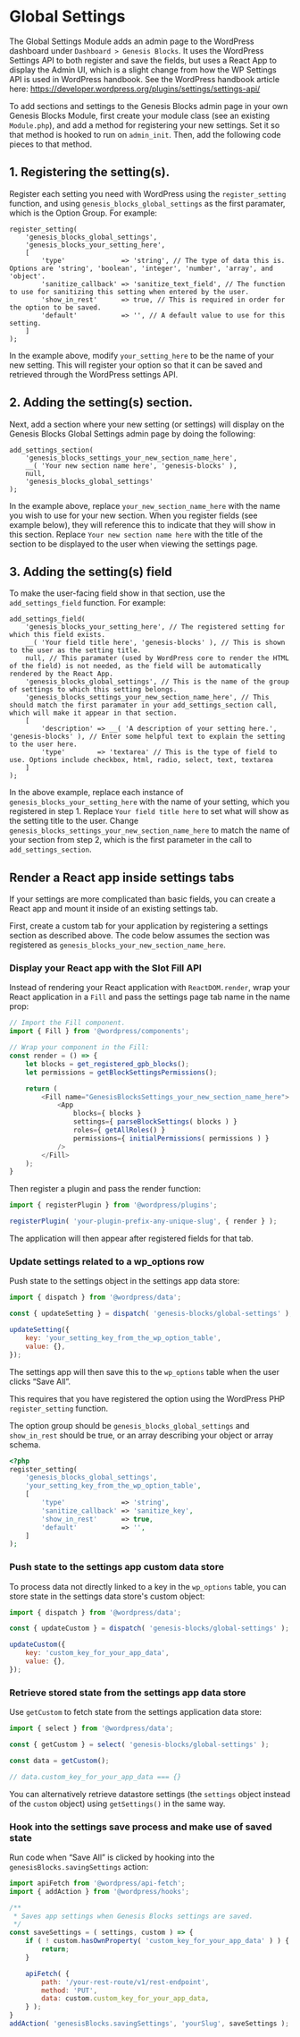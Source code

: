 # Global Settings

The Global Settings Module adds an admin page to the WordPress dashboard under `Dashboard > Genesis Blocks`. It uses the WordPress Settings API to both register and save the fields, but uses a React App to display the Admin UI, which is a slight change from how the WP Settings API is used in WordPress handbook. See the WordPress handbook article here:
https://developer.wordpress.org/plugins/settings/settings-api/

To add sections and settings to the Genesis Blocks admin page in your own Genesis Blocks Module, first create your module class (see an existing `Module.php`), and add a method for registering your new settings. Set it so that method is hooked to run on `admin_init`. Then, add the following code pieces to that method.

## 1. Registering the setting(s).
Register each setting you need with WordPress using the `register_setting` function, and using `genesis_blocks_global_settings` as the first paramater, which is the Option Group. For example:
```
register_setting(
	'genesis_blocks_global_settings',
	'genesis_blocks_your_setting_here',
	[
		'type'              => 'string', // The type of data this is. Options are 'string', 'boolean', 'integer', 'number', 'array', and 'object'.
		'sanitize_callback' => 'sanitize_text_field', // The function to use for sanitizing this setting when entered by the user.
		'show_in_rest'      => true, // This is required in order for the option to be saved.
		'default'           => '', // A default value to use for this setting.
	]
);
```
In the example above, modify `your_setting_here` to be the name of your new setting. This will register your option so that it can be saved and retrieved through the WordPress settings API.

## 2. Adding the setting(s) section.
Next, add a section where your new setting (or settings) will display on the Genesis Blocks Global Settings admin page by doing the following:
```
add_settings_section(
	'genesis_blocks_settings_your_new_section_name_here',
	__( 'Your new section name here', 'genesis-blocks' ),
	null,
	'genesis_blocks_global_settings'
);
```
In the example above, replace `your_new_section_name_here` with the name you wish to use for your new section. When you register fields (see example below), they will reference this to indicate that they will show in this section. Replace `Your new section name here` with the title of the section to be displayed to the user when viewing the settings page. 

## 3. Adding the setting(s) field
To make the user-facing field show in that section, use the `add_settings_field` function. For example:
```
add_settings_field(
	'genesis_blocks_your_setting_here', // The registered setting for which this field exists.
	__( 'Your field title here', 'genesis-blocks' ), // This is shown to the user as the setting title.
	null, // This paramater (used by WordPress core to render the HTML of the field) is not needed, as the field will be automatically rendered by the React App.
	'genesis_blocks_global_settings', // This is the name of the group of settings to which this setting belongs.
	'genesis_blocks_settings_your_new_section_name_here', // This should match the first paramater in your add_settings_section call, which will make it appear in that section.
	[
		'description' => __( 'A description of your setting here.', 'genesis-blocks' ), // Enter some helpful text to explain the setting to the user here.
		'type'        => 'textarea' // This is the type of field to use. Options include checkbox, html, radio, select, text, textarea
	]
);
```
In the above example, replace each instance of `genesis_blocks_your_setting_here` with the name of your setting, which you registered in step 1. Replace `Your field title here` to set what will show as the setting title to the user. Change `genesis_blocks_settings_your_new_section_name_here` to match the name of your section from step 2, which is the first parameter in the call to `add_settings_section`.

## Render a React app inside settings tabs

If your settings are more complicated than basic fields, you can create a React app and mount it inside of an existing settings tab.

First, create a custom tab for your application by registering a settings section as described above. The code below assumes the section was registered as `genesis_blocks_your_new_section_name_here`.

### Display your React app with the Slot Fill API

Instead of rendering your React application with `ReactDOM.render`, wrap your React application in a `Fill` and pass the settings page tab name in the name prop:

```js
// Import the Fill component.
import { Fill } from '@wordpress/components';

// Wrap your component in the Fill:
const render = () => {
	let blocks = get_registered_gpb_blocks();
	let permissions = getBlockSettingsPermissions();

	return (
		<Fill name="GenesisBlocksSettings_your_new_section_name_here">
			<App
				blocks={ blocks }
				settings={ parseBlockSettings( blocks ) }
				roles={ getAllRoles() }
				permissions={ initialPermissions( permissions ) }
			/>
		</Fill>
	);
}
```

Then register a plugin and pass the render function:

```js
import { registerPlugin } from '@wordpress/plugins';

registerPlugin( 'your-plugin-prefix-any-unique-slug', { render } );

```

The application will then appear after registered fields for that tab.

### Update settings related to a wp_options row

Push state to the settings object in the settings app data store:

```js
import { dispatch } from '@wordpress/data';

const { updateSetting } = dispatch( 'genesis-blocks/global-settings' );

updateSetting({
    key: 'your_setting_key_from_the_wp_option_table',
    value: {},
});

```

The settings app will then save this to the `wp_options` table when the user clicks “Save All”.

This requires that you have registered the option using the WordPress PHP `register_setting` function.
 
The option group should be `genesis_blocks_global_settings` and `show_in_rest` should be true, or an array describing your object or array schema.

```php
<?php
register_setting(
    'genesis_blocks_global_settings',
    'your_setting_key_from_the_wp_option_table',
    [
        'type'              => 'string',
        'sanitize_callback' => 'sanitize_key',
        'show_in_rest'      => true,
        'default'           => '',
    ]
);
```

### Push state to the settings app custom data store

To process data not directly linked to a key in the `wp_options` table, you can store state in the settings data store's custom object:

```js
import { dispatch } from '@wordpress/data';

const { updateCustom } = dispatch( 'genesis-blocks/global-settings' );

updateCustom({
    key: 'custom_key_for_your_app_data',
    value: {},
});

```

### Retrieve stored state from the settings app data store

Use `getCustom` to fetch state from the settings application data store:

```js
import { select } from '@wordpress/data'; 

const { getCustom } = select( 'genesis-blocks/global-settings' ); 

const data = getCustom();

// data.custom_key_for_your_app_data === {}

``` 

You can alternatively retrieve datastore settings (the `settings` object instead of the `custom` object) using `getSettings()` in the same way.

### Hook into the settings save process and make use of saved state

Run code when “Save All” is clicked by hooking into the `genesisBlocks.savingSettings` action:

```js
import apiFetch from '@wordpress/api-fetch';
import { addAction } from '@wordpress/hooks';

/**
 * Saves app settings when Genesis Blocks settings are saved.
 */
const saveSettings = ( settings, custom ) => {
	if ( ! custom.hasOwnProperty( 'custom_key_for_your_app_data' ) ) {
		return;
	}

	apiFetch( {
		path: '/your-rest-route/v1/rest-endpoint',
		method: 'PUT',
		data: custom.custom_key_for_your_app_data,
	} );
}
addAction( 'genesisBlocks.savingSettings', 'yourSlug', saveSettings );
```
